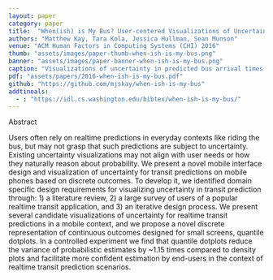 ```yaml
---
layout: paper
category: paper
title:  "When(ish) is My Bus? User-centered Visualizations of Uncertainty in Everyday, Mobile Predictive Systems"
authors: "Matthew Kay, Tara Kola, Jessica Hullman, Sean Munson"
venue: "ACM Human Factors in Computing Systems (CHI) 2016"
thumb: "assets/images/paper-thumb-when-ish-is-my-bus.png"
banner: "assets/images/paper-banner-when-ish-is-my-bus.png"
caption: "Visualizations of uncertainty in predicted bus arrival times (left); Generation of the quantile dot plot (right)."
pdf: "assets/papers/2016-when-ish-is-my-bus.pdf"
github: "https://github.com/mjskay/when-ish-is-my-bus"
addtinoals:
  - : "https://idl.cs.washington.edu/bibtex/when-ish-is-my-bus/"
---
```


<!-- abstract -->
<p><span class="font_ynn86mr5z">Abstract</span></p>
<p><span class="font_qxsmd71xu">Users often rely on realtime predictions in everyday contexts like riding the bus, but may not grasp that such predictions are subject to uncertainty. Existing uncertainty visualizations may not align with user needs or how they naturally reason about probability. We present a novel mobile interface design and visualization of uncertainty for transit predictions on mobile phones based on discrete outcomes. To develop it, we identified domain specific design requirements for visualizing uncertainty in transit prediction through: 1) a literature review, 2) a large survey of users of a popular realtime transit application, and 3) an iterative design process. We present several candidate visualizations of uncertainty for realtime transit predictions in a mobile context, and we propose a novel discrete representation of continuous outcomes designed for small screens, quantile dotplots. In a controlled experiment we find that quantile dotplots reduce the variance of probabilistic estimates by ~1.15 times compared to density plots and facilitate more confident estimation by end-users in the context of realtime transit prediction scenarios.</span></p>

